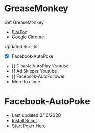 # GreaseMonkey
Get GreaseMonkey
- [FireFox](https://addons.mozilla.org/en-US/firefox/addon/greasemonkey/)
- [Google Chrome](https://chrome.google.com/webstore/detail/tampermonkey/dhdgffkkebhmkfjojejmpbldmpobfkfo?hl=en)

Updated Scripts
- [x] Facebook-AutoPoke
- [] Disable AutoPlay Youtube
- [] Ad Skipper Youtube
- [] Facebook-AutoFollower 
- More to come

# Facebook-AutoPoke
- Last updated 2/10/2020
- [Install Script](https://raw.githubusercontent.com/augesrob/GreaseMonkey/master/Facebook-Autopoke.js)
- [Start Poker Here](https://www.facebook.com/pokes/?notif_t=poke)
